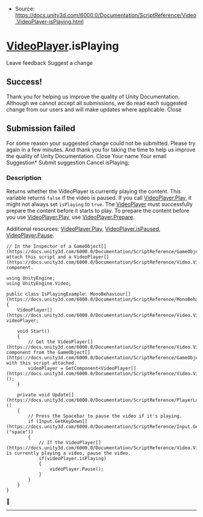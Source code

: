 * Source: https://docs.unity3d.com/6000.0/Documentation/ScriptReference/Video.VideoPlayer-isPlaying.html

#  [VideoPlayer](https://docs.unity3d.com/6000.0/Documentation/ScriptReference/Video.VideoPlayer.html).isPlaying
Leave feedback
Suggest a change
## Success!
Thank you for helping us improve the quality of Unity Documentation. Although we cannot accept all submissions, we do read each suggested change from our users and will make updates where applicable.
Close
## Submission failed
For some reason your suggested change could not be submitted. Please <a>try again</a> in a few minutes. And thank you for taking the time to help us improve the quality of Unity Documentation.
Close
Your name Your email Suggestion* Submit suggestion
Cancel
isPlaying; 
### Description
Returns whether the VideoPlayer is currently playing the content.
This variable returns `false` if the video is paused. If you call [VideoPlayer.Play](https://docs.unity3d.com/6000.0/Documentation/ScriptReference/Video.VideoPlayer.Play.html), it might not always set `isPlaying` to `true`. The [VideoPlayer](https://docs.unity3d.com/6000.0/Documentation/ScriptReference/Video.VideoPlayer.html) must successfully prepare the content before it starts to play. To prepare the content before you use [VideoPlayer.Play](https://docs.unity3d.com/6000.0/Documentation/ScriptReference/Video.VideoPlayer.Play.html), use [VideoPlayer.Prepare](https://docs.unity3d.com/6000.0/Documentation/ScriptReference/Video.VideoPlayer.Prepare.html).  
  
Additional resources: [VideoPlayer.Play](https://docs.unity3d.com/6000.0/Documentation/ScriptReference/Video.VideoPlayer.Play.html), [VideoPlayer.isPaused](https://docs.unity3d.com/6000.0/Documentation/ScriptReference/Video.VideoPlayer-isPaused.html), [VideoPlayer.Pause](https://docs.unity3d.com/6000.0/Documentation/ScriptReference/Video.VideoPlayer.Pause.html).
```
// In the Inspector of a GameObject[](https://docs.unity3d.com/6000.0/Documentation/ScriptReference/GameObject.html), attach this script and a VideoPlayer[](https://docs.unity3d.com/6000.0/Documentation/ScriptReference/Video.VideoPlayer.html) component.   
  
using UnityEngine;
using UnityEngine.Video;  
  
public class IsPlayingExample: MonoBehaviour[](https://docs.unity3d.com/6000.0/Documentation/ScriptReference/MonoBehaviour.html)
{
    VideoPlayer[](https://docs.unity3d.com/6000.0/Documentation/ScriptReference/Video.VideoPlayer.html) videoPlayer;   
  
    void Start()
    {
        // Get the VideoPlayer[](https://docs.unity3d.com/6000.0/Documentation/ScriptReference/Video.VideoPlayer.html) component from the GameObject[](https://docs.unity3d.com/6000.0/Documentation/ScriptReference/GameObject.html) with this script attached. 
        videoPlayer = GetComponent<VideoPlayer[](https://docs.unity3d.com/6000.0/Documentation/ScriptReference/Video.VideoPlayer.html)>();
    }  
  
    private void Update[](https://docs.unity3d.com/6000.0/Documentation/ScriptReference/PlayerLoop.Update.html)()
    {
        // Press the Spacebar to pause the video if it's playing. 
        if (Input.GetKeyDown[](https://docs.unity3d.com/6000.0/Documentation/ScriptReference/Input.GetKeyDown.html)("space"))
        {
            // If the VideoPlayer[](https://docs.unity3d.com/6000.0/Documentation/ScriptReference/Video.VideoPlayer.html) is currently playing a video, pause the video. 
            if(videoPlayer.isPlaying)
            {
                videoPlayer.Pause(); 
            }
        }
    }
}

```

* * *
